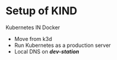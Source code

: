 # Setup of KIND

Kubernetes IN Docker

- Move from k3d
- Run Kubernetes as a production server
- Local DNS on ***dev-station***

<!-- TODO: Add k8s logo (/guillaume/logos/kubernetes-logo.png) -->

<!--
using docker to abstract the os layer
work with a real k8s instead of k3d that is a lightweight version of k8s

Repeat: A lot of bash scripts to write
-->